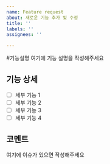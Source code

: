 ```yaml
---
name: Feature request
about: 새로운 기능 추가 및 수정
title: ''
labels: ''
assignees: ''

---
```


#기능설명
여기에 기능 설명을 작성해주세요

## 기능 상세
 - [ ] 세부 기능 1
 - [ ] 세부 기능 2
 - [ ] 세부 기능 3
 - [ ] 세부 기능 4

## 코멘트
여기에 이슈가 있으면 작성해주세요
